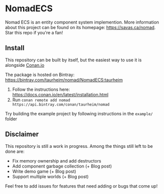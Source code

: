 # NomadECS
Nomad ECS is an entity component system implemention. More information about this project can be found on its homepage: https://savas.ca/nomad. Star this repo if you're a fan!

## Install
This repository can be built by itself, but the easiest way to use it is alongside [Conan.io](https://conan.io/)

The package is hosted on Bintray: https://bintray.com/taurheim/nomad/NomadECS:taurheim

1. Follow the instructions here: https://docs.conan.io/en/latest/installation.html
1. Run `conan remote add nomad https://api.bintray.com/conan/taurheim/nomad`

Try building the example project by following instructions in the `example/` folder

## Disclaimer
This repository is still a work in progress. Among the things still left to be done are:
- Fix memory ownership and add destructors
- Add component garbage collection (+ Blog post)
- Write demo game (+ Blog post)
- Support multiple worlds (+ Blog post)

Feel free to add issues for features that need adding or bugs that come up!
